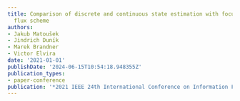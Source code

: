 ```yaml
---
title: Comparison of discrete and continuous state estimation with focus on active
  flux scheme
authors:
- Jakub Matoušek
- Jindrich Dunı́k
- Marek Brandner
- Victor Elvira
date: '2021-01-01'
publishDate: '2024-06-15T10:54:18.948355Z'
publication_types:
- paper-conference
publication: '*2021 IEEE 24th International Conference on Information Fusion (FUSION)*'
---
```

